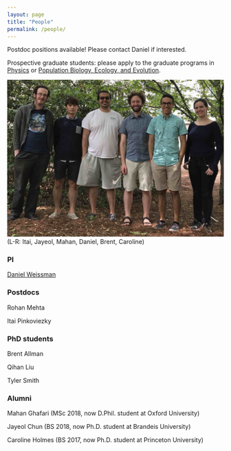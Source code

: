 ```yaml
---
layout: page
title: "People"
permalink: /people/
---
```


Postdoc positions available! Please contact Daniel if interested.

Prospective graduate students: please apply to the graduate programs in [Physics](http://www.physics.emory.edu/home/academic/graduate/index.html)
or [Population Biology, Ecology, and Evolution](http://www.biomed.emory.edu/PROGRAM_SITES/PBEE/index.html).

![Group](/images/group2017.jpg)
(L-R: Itai, Jayeol, Mahan, Daniel, Brent, Caroline)

### PI

[Daniel Weissman](/people/dbw.html)

### Postdocs

Rohan Mehta

Itai Pinkoviezky

### PhD students

Brent Allman

Qihan Liu

Tyler Smith

### Alumni

Mahan Ghafari (MSc 2018, now D.Phil. student at Oxford University)

Jayeol Chun (BS 2018, now Ph.D. student at Brandeis University)

Caroline Holmes (BS 2017, now Ph.D. student at Princeton University)
